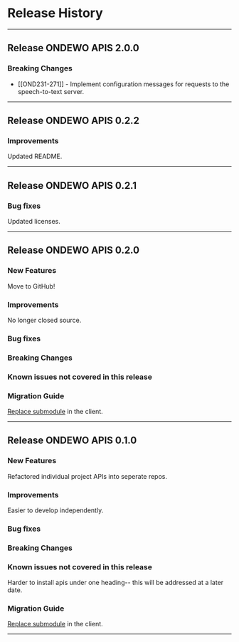 # Release History
*****************
## Release ONDEWO APIS 2.0.0

### Breaking Changes

* [[OND231-271]] -
Implement configuration messages for requests to the speech-to-text server.

*****************

## Release ONDEWO APIS 0.2.2

### Improvements
Updated README.

*****************
## Release ONDEWO APIS 0.2.1

### Bug fixes
Updated licenses.

*****************
## Release ONDEWO APIS 0.2.0

### New Features

Move to GitHub!

### Improvements

No longer closed source.

### Bug fixes

### Breaking Changes

### Known issues not covered in this release

### Migration Guide

[Replace submodule](https://stackoverflow.com/a/1260982/7756727) in the client.

*****************

## Release ONDEWO APIS 0.1.0

### New Features

Refactored individual project APIs into seperate repos.

### Improvements

Easier to develop independently.

### Bug fixes

### Breaking Changes

### Known issues not covered in this release

Harder to install apis under one heading-- this will be addressed at a later date.

### Migration Guide

[Replace submodule](https://stackoverflow.com/a/1260982/7756727) in the client.

*****************
